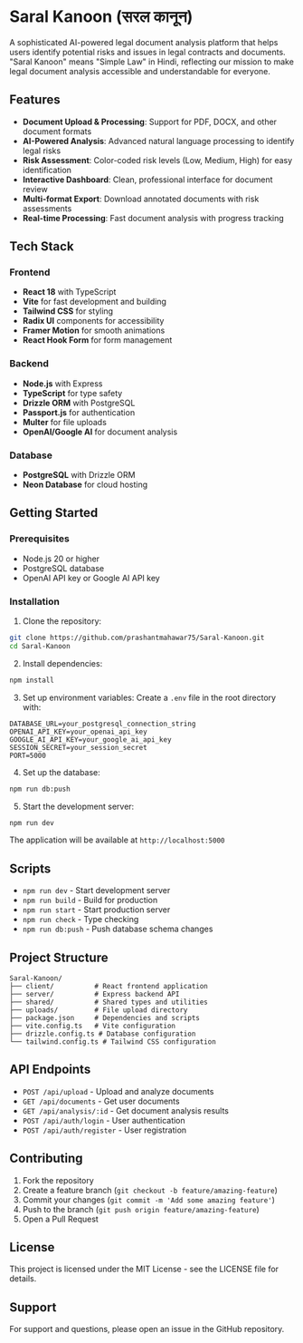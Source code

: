 # Saral Kanoon (सरल कानून)

A sophisticated AI-powered legal document analysis platform that helps users identify potential risks and issues in legal contracts and documents. "Saral Kanoon" means "Simple Law" in Hindi, reflecting our mission to make legal document analysis accessible and understandable for everyone.

## Features

- **Document Upload & Processing**: Support for PDF, DOCX, and other document formats
- **AI-Powered Analysis**: Advanced natural language processing to identify legal risks
- **Risk Assessment**: Color-coded risk levels (Low, Medium, High) for easy identification
- **Interactive Dashboard**: Clean, professional interface for document review
- **Multi-format Export**: Download annotated documents with risk assessments
- **Real-time Processing**: Fast document analysis with progress tracking

## Tech Stack

### Frontend
- **React 18** with TypeScript
- **Vite** for fast development and building
- **Tailwind CSS** for styling
- **Radix UI** components for accessibility
- **Framer Motion** for smooth animations
- **React Hook Form** for form management

### Backend
- **Node.js** with Express
- **TypeScript** for type safety
- **Drizzle ORM** with PostgreSQL
- **Passport.js** for authentication
- **Multer** for file uploads
- **OpenAI/Google AI** for document analysis

### Database
- **PostgreSQL** with Drizzle ORM
- **Neon Database** for cloud hosting

## Getting Started

### Prerequisites
- Node.js 20 or higher
- PostgreSQL database
- OpenAI API key or Google AI API key

### Installation

1. Clone the repository:
```bash
git clone https://github.com/prashantmahawar75/Saral-Kanoon.git
cd Saral-Kanoon
```

2. Install dependencies:
```bash
npm install
```

3. Set up environment variables:
Create a `.env` file in the root directory with:
```env
DATABASE_URL=your_postgresql_connection_string
OPENAI_API_KEY=your_openai_api_key
GOOGLE_AI_API_KEY=your_google_ai_api_key
SESSION_SECRET=your_session_secret
PORT=5000
```

4. Set up the database:
```bash
npm run db:push
```

5. Start the development server:
```bash
npm run dev
```

The application will be available at `http://localhost:5000`

## Scripts

- `npm run dev` - Start development server
- `npm run build` - Build for production
- `npm run start` - Start production server
- `npm run check` - Type checking
- `npm run db:push` - Push database schema changes

## Project Structure

```
Saral-Kanoon/
├── client/          # React frontend application
├── server/          # Express backend API
├── shared/          # Shared types and utilities
├── uploads/         # File upload directory
├── package.json     # Dependencies and scripts
├── vite.config.ts   # Vite configuration
├── drizzle.config.ts # Database configuration
└── tailwind.config.ts # Tailwind CSS configuration
```

## API Endpoints

- `POST /api/upload` - Upload and analyze documents
- `GET /api/documents` - Get user documents
- `GET /api/analysis/:id` - Get document analysis results
- `POST /api/auth/login` - User authentication
- `POST /api/auth/register` - User registration

## Contributing

1. Fork the repository
2. Create a feature branch (`git checkout -b feature/amazing-feature`)
3. Commit your changes (`git commit -m 'Add some amazing feature'`)
4. Push to the branch (`git push origin feature/amazing-feature`)
5. Open a Pull Request

## License

This project is licensed under the MIT License - see the LICENSE file for details.

## Support

For support and questions, please open an issue in the GitHub repository.